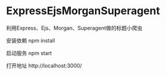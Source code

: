 # ExpressEjsMorganSuperagent
利用Express、Ejs、Morgan、Superagent做的标题小爬虫

安装依赖
npm install 

启动服务
npm start

打开地址
http://localhost:3000/
